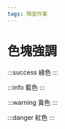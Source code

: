 ```yaml
---
tags: 隋堂作業
---
```




# 色塊強調


:::success
綠色
:::

:::info
藍色
:::

:::warning
黃色
:::

:::danger
紅色
:::